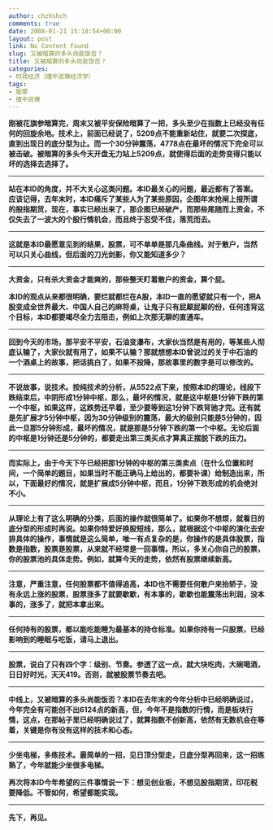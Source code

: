 ```yaml
---
author: chzhshch
comments: true
date: 2008-01-21 15:18:54+00:00
layout: post
link: No Content Found
slug: 又被暗算的多头尚能饭否？
title: 又被暗算的多头尚能饭否？
categories:
- 时政经济（缠中说禅经济学）
tags:
- 股票
- 缠中说禅
---
```


			

**刚被花旗参暗算完，周末又被平安保险暗算了一把，多头至少在指数上已经没有任何的回旋余地。技术上，前面已经说了，5209点不能重新站住，就要二次探底，直到出现日的底分型为止。而一个30分钟震荡，4778点在最坏的情况下完全可以被击破。被暗算的多头今天开盘无力站上5209点，就使得后面的走势变得只能以坏的选择去选择了。**

** **

**站在本ID的角度，并不大关心这类问题。本ID最关心的问题，最近都有了答案。应该记得，去年末时，本ID痛斥了某些人为了某些原因，企图年末抢闸上报所谓的股指期货，现在，事实已经出来了，那企图已经破产，而那些尾随而上资金，不仅失去了一波大的个股行情机会，而且终于忍受不住，落荒而去。**

** **

**这就是本ID最愿意见到的结果，股票，可不单单是那几条曲线。对于散户，当然可以只关心曲线，但后面的刀光剑影，你又能知道多少？**

** **

**大资金，只有杀大资金才能爽的，那些整天盯着散户的资金，算个屁。**

**本ID的观点从来都很明确，要烂就都烂在A股，本ID一直的愿望就只有一个，把A股变成全世界最大、中国人自己的麻将桌，让鬼子只有屁颠屁颠的份，任何违背这个目标，本ID都要竭尽全力去阻击，例如上次那无聊的直通车。**

** **

**回到今天的市场，那平安不平安，石油变瀑布，大家伙当然是有用的，等某些人彻底认输了，大家伙就有用了，如果不认输？那就想想本ID曾说过的关于中石油的一个酒桌上的故事，把话挑白了，如果不投降，那故事里的数字是可以修改的。**

** **

**不说故事，说技术。按纯技术的分析，从5522点下来，按照本ID的理论，线段下跌结束后，中阴形成1分钟中枢，那么，最坏的情况，就是这中枢是1分钟下跌的第一个中枢，如果这样，这跌势还早着，至少要等到这1分钟下跌背驰才完。还有就是先扩展才5分钟中枢，因为30分钟级别的震荡，最大的级别只能是5分钟的，因此一旦那5分钟形成，最坏的情况，就是那是5分钟下跌的第一个中枢。无论后面的中枢是1分钟还是5分钟的，都要走出第三类买点才算真正摆脱下跌的压力。**

** **

**而实际上，由于今天下午已经把那1分钟的中枢的第三类卖点（在什么位置和时间，一个简单的题目，如果当时不能正确马上给出的，都要补课）给制造出来，所以，下面最好的情况，就是扩展成5分钟中枢，而且，1分钟下跌形成的机会绝对不小。**

** **

**从理论上有了这么明确的分类，后面的操作就很简单了。如果你不想烦，就看日的底分型的形成时再说。如果你特爱好换股短线，那么，就根据这个中枢的演化去安排具体的操作，事情就是这么简单，唯一有点复杂的是，你操作的是具体股票，指数是指数，股票是股票，从来就不经常是一回事情。所以，多关心你自己的股票，你的股票池的具体走势。例如，就算今天的走势，依然有股票继续新高。**

** **

**注意，严重注意，任何股票都不值得追高，本ID也不需要任何散户来抬轿子，没有永远上涨的股票，股票涨多了就要歇歇，有本事的，歇歇也能震荡出利润，没本事的，涨多了，就把本拿出来。**

** **

**任何持有的股票，都以能吃能睡为最基本的持仓标准。如果你持有一只股票，已经影响到的睡眠与吃饭，请马上退出。**

** **

**股票，说白了只有四个字：级别、节奏。参透了这一点，就大块吃肉，大碗喝酒，日日好时光，天天419。否则，就被股票节奏去吧。**

** **

**中线上，又被暗算的多头尚能饭否？本ID在去年末的今年分析中已经明确说过，今年完全有可能创不出6124点的新高，但，今年不是指数的行情，而是板块行情，这点，在那帖子里已经明确说过了，就算指数不创新高，依然有无数机会在等着，关键是你有没有这样的技术和心态。**

** **

**少坐电梯，多练技术。最简单的一招，见日顶分型走，日底分型再回来，这一招练熟了，今年就能少坐很多电梯。**

**再次将本ID今年希望的三件事情说一下：想见创业板，不想见股指期货，印花税要降低。不管如何，希望都能实现。**

** **

**先下，再见。**
